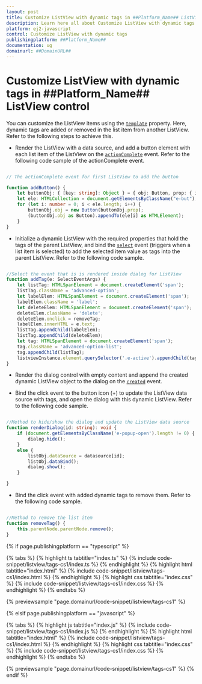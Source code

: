 ```yaml
---
layout: post
title: Customize ListView with dynamic tags in ##Platform_Name## ListView control | Syncfusion
description: Learn here all about Customize ListView with dynamic tags in Syncfusion ##Platform_Name## ListView control of Syncfusion Essential JS 2 and more.
platform: ej2-javascript
control: Customize ListView with dynamic tags
publishingplatform: ##Platform_Name##
documentation: ug
domainurl: ##DomainURL##
---
```


# Customize ListView with dynamic tags in ##Platform_Name## ListView control

You can customize the ListView items using the [`template`](../../api/list-view/#template) property. Here, dynamic tags are added or removed in the list item from another ListView. Refer to the following steps to achieve this.

* Render the ListView with a data source, and add a button element with each list item of the ListView on the [`actionComplete`](../../api/list-view/#actioncomplete) event. Refer to the following code sample of the actionComplete event.

```ts

// The actionComplete event for first ListView to add the button

function addButton() {
    let buttonObj: { [key: string]: Object } = { obj: Button, prop: { iconCss: 'e-icons e-add-icon', cssClass: 'e-small e-round' } };
    let ele: HTMLCollection = document.getElementsByClassName("e-but");
    for (let i: number = 0; i < ele.length; i++) {
        buttonObj.obj = new Button(buttonObj.prop);
        (buttonObj.obj as Button).appendTo(ele[i] as HTMLElement);
    }
}

```

* Initialize a dynamic ListView with the required properties that hold the tags of the parent ListView, and bind the [`select`](../../api/list-view/#select) event (triggers when a list item is selected) to add the selected item value as tags into the parent ListView. Refer to the following code sample.

```ts

//Select the event that is is rendered inside dialog for ListView
function addTag(e: SelectEventArgs) {
    let listTag: HTMLSpanElement = document.createElement('span');
    listTag.className = 'advanced-option';
    let labelElem: HTMLSpanElement = document.createElement('span');
    labelElem.className = 'label';
    let deleteElem: HTMLSpanElement = document.createElement('span');
    deleteElem.className = 'delete';
    deleteElem.onclick = removeTag;
    labelElem.innerHTML = e.text;
    listTag.appendChild(labelElem);
    listTag.appendChild(deleteElem);
    let tag: HTMLSpanElement = document.createElement('span');
    tag.className = 'advanced-option-list';
    tag.appendChild(listTag);
    listviewInstance.element.querySelector('.e-active').appendChild(tag);
}

```

* Render the dialog control with empty content and append the created dynamic ListView object to the dialog on the [`created`](../../api/dialog/#created) event.

* Bind the click event to the button icon (+) to update the ListView data source with tags, and open the dialog with this dynamic ListView. Refer to the following code sample.

```ts

//Method to hide/show the dialog and update the ListView data source
function renderDialog(id: string): void {
    if (document.getElementsByClassName('e-popup-open').length != 0) {
        dialog.hide();
    }
    else {
        listObj.dataSource = datasource[id];
        listObj.dataBind();
        dialog.show();
    }

}

```

* Bind the click event with added dynamic tags to remove them. Refer to the following code sample.

```ts

//Method to remove the list item
function removeTag() {
    this.parentNode.parentNode.remove();
}

```

{% if page.publishingplatform == "typescript" %}

{% tabs %}
{% highlight ts tabtitle="index.ts" %}
{% include code-snippet/listview/tags-cs1/index.ts %}
{% endhighlight %}
{% highlight html tabtitle="index.html" %}
{% include code-snippet/listview/tags-cs1/index.html %}
{% endhighlight %}
{% highlight css tabtitle="index.css" %}
{% include code-snippet/listview/tags-cs1/index.css %}
{% endhighlight %}
{% endtabs %}

{% previewsample "page.domainurl/code-snippet/listview/tags-cs1" %}

{% elsif page.publishingplatform == "javascript" %}

{% tabs %}
{% highlight js tabtitle="index.js" %}
{% include code-snippet/listview/tags-cs1/index.js %}
{% endhighlight %}
{% highlight html tabtitle="index.html" %}
{% include code-snippet/listview/tags-cs1/index.html %}
{% endhighlight %}
{% highlight css tabtitle="index.css" %}
{% include code-snippet/listview/tags-cs1/index.css %}
{% endhighlight %}
{% endtabs %}

{% previewsample "page.domainurl/code-snippet/listview/tags-cs1" %}
{% endif %}